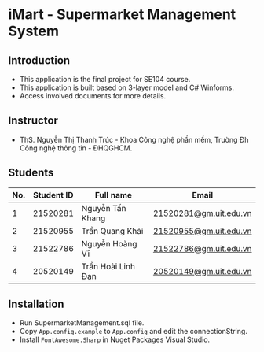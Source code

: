 # iMart - Supermarket Management System

## Introduction
* This application is the final project for SE104 course.
* This application is built based on 3-layer model and C# Winforms.
* Access involved documents for more details.

## Instructor
* ThS. Nguyễn Thị Thanh Trúc - Khoa Công nghệ phần mềm, Trường Đh Công nghệ thông tin - ĐHQGHCM.

## Students

|**No.**|**Student ID**|  **Full name**  |       **Email**      |
|-------|--------|-----------------|----------------------|
|   1   |21520281|Nguyễn Tấn Khang|21520281@gm.uit.edu.vn|
|   2   |21520955|  Trần Quang Khải |21520955@gm.uit.edu.vn|
|   3   |21522786|Nguyễn Hoàng Vĩ|21522786@gm.uit.edu.vn|
|   4   |20520149|Trần Hoài Linh Đan|20520149@gm.uit.edu.vn|


## Installation
  * Run SupermarketManagement.sql file.
  * Copy `App.config.example` to `App.config` and edit the connectionString.
  * Install `FontAwesome.Sharp` in Nuget Packages Visual Studio.

